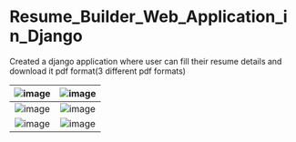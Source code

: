 # Resume_Builder_Web_Application_in_Django
Created a django application where user can fill their resume details and download it pdf format(3 different pdf formats)

![image](https://github.com/ayushg212/Resume_Builder_Web_Application_in_Django/assets/57093373/e20683ed-9085-493e-8346-b438410967e7) | ![image](https://github.com/ayushg212/Resume_Builder_Web_Application_in_Django/assets/57093373/e7b91c74-b86d-49bf-bfee-3194f43edac2)
:-------------------------:|:-------------------------:
![image](https://github.com/ayushg212/Resume_Builder_Web_Application_in_Django/assets/57093373/420666a1-c759-4651-a06b-fb29b7e8cc48) | ![image](https://github.com/ayushg212/Resume_Builder_Web_Application_in_Django/assets/57093373/5b63fdd8-4ec0-446e-8d6c-b09c4741d9cb) 
![image](https://github.com/ayushg212/Resume_Builder_Web_Application_in_Django/assets/57093373/18aca9d7-19ec-4141-813f-76c95c09bc07) | ![image](https://github.com/ayushg212/Resume_Builder_Web_Application_in_Django/assets/57093373/20786b6f-77cd-403e-967e-25351aef2bff)

